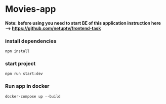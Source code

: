 # Movies-app

#### Note: before using you need to start BE of this application instruction here --> https://github.com/netuptv/frontend-task

### install dependencies

`npm install`

### start project

`npm run start:dev`

### Run app in docker

`docker-compose up --build`
